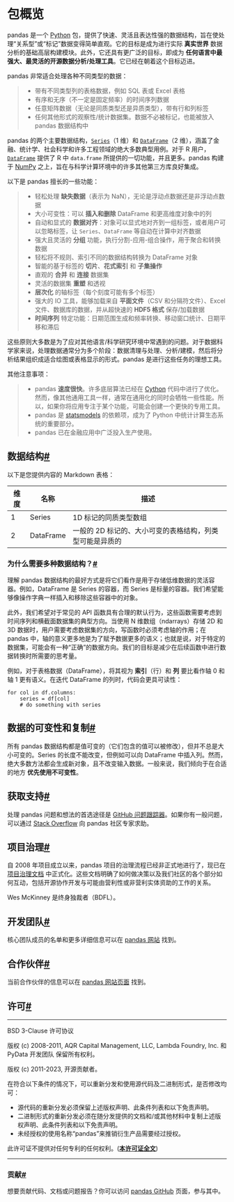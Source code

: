# 包概览

pandas 是一个 [Python](https://www.python.org/) 包，提供了快速、灵活且表达性强的数据结构，旨在使处理“关系型”或“标记”数据变得简单直观。它的目标是成为进行实际 **真实世界** 数据分析的基础高层构建模块。此外，它还具有更广泛的目标，即成为 **任何语言中最强大、最灵活的开源数据分析/处理工具**。它已经在朝着这个目标迈进。

pandas 非常适合处理各种不同类型的数据：

> - 带有不同类型列的表格数据，例如 SQL 表或 Excel 表格
> - 有序和无序（不一定是固定频率）的时间序列数据
> - 任意矩阵数据（无论是同质类型还是异质类型），带有行和列标签
> - 任何其他形式的观察性/统计数据集。数据不必被标记，也能被放入 pandas 数据结构中

pandas 的两个主要数据结构，[`Series`](https://pandas.pydata.org/docs/reference/api/pandas.Series.html#pandas.Series "pandas.Series")（1 维）和 [`DataFrame`](https://pandas.pydata.org/docs/reference/api/pandas.DataFrame.html#pandas.DataFrame "pandas.DataFrame")（2 维），涵盖了金融、统计学、社会科学和许多工程领域的绝大多数典型用例。对于 R 用户，[`DataFrame`](https://pandas.pydata.org/docs/reference/api/pandas.DataFrame.html#pandas.DataFrame "pandas.DataFrame") 提供了 R 中 `data.frame` 所提供的一切功能，并且更多。pandas 构建于 [NumPy](https://numpy.org/) 之上，旨在与科学计算环境中的许多其他第三方库良好集成。

以下是 pandas 擅长的一些功能：

> - 轻松处理 **缺失数据**（表示为 NaN），无论是浮动点数据还是非浮动点数据
> - 大小可变性：可以 **插入和删除** DataFrame 和更高维度对象中的列
> - 自动和显式的 **数据对齐**：对象可以显式地对齐到一组标签，或者用户可以忽略标签，让 `Series`、`DataFrame` 等自动在计算中对齐数据
> - 强大且灵活的 **分组** 功能，执行分割-应用-组合操作，用于聚合和转换数据
> - 轻松将不规则、索引不同的数据结构转换为 DataFrame 对象
> - 智能的基于标签的 **切片**、**花式索引** 和 **子集操作**
> - 直观的 **合并** 和 **连接** 数据集
> - 灵活的数据集 **重塑** 和透视
> - **层次化** 的轴标签（每个刻度可能有多个标签）
> - 强大的 IO 工具，能够加载来自 **平面文件**（CSV 和分隔符文件）、Excel 文件、数据库的数据，并从超快速的 **HDF5 格式** 保存/加载数据
> - **时间序列** 特定功能：日期范围生成和频率转换、移动窗口统计、日期平移和滞后

这些原则大多数是为了应对其他语言/科学研究环境中常遇到的问题。对于数据科学家来说，处理数据通常分为多个阶段：数据清理与处理、分析/建模，然后将分析结果组织成适合绘图或表格显示的形式。pandas 是进行这些任务的理想工具。

其他注意事项：

> - pandas **速度很快**。许多底层算法已经在 [Cython](https://cython.org/) 代码中进行了优化。然而，像其他通用工具一样，通常在通用化的同时会牺牲一些性能。所以，如果你将应用专注于某个功能，可能会创建一个更快的专用工具。
> - pandas 是 [statsmodels](https://www.statsmodels.org/) 的依赖项，成为了 Python 中统计计算生态系统的重要部分。
> - pandas 已在金融应用中广泛投入生产使用。

## 数据结构[#](https://pandas.pydata.org/docs/getting_started/overview.html#data-structures "Link to this heading")

以下是您提供内容的 Markdown 表格：

| 维度       | 名称      | 描述                                                                         |
|------------|-----------|-----------------------------------------------------------------------------|
| 1          | Series    | 1D 标记的同质类型数组                                                         |
| 2          | DataFrame | 一般的 2D 标记的、大小可变的表格结构，列类型可能是异质的                     |

### 为什么需要多种数据结构？[#](https://pandas.pydata.org/docs/getting_started/overview.html#why-more-than-one-data-structure "Link to this heading")

理解 pandas 数据结构的最好方式是将它们看作是用于存储低维数据的灵活容器。例如，DataFrame 是 Series 的容器，而 Series 是标量的容器。我们希望能够像操作字典一样插入和移除这些容器中的对象。

此外，我们希望对于常见的 API 函数具有合理的默认行为，这些函数需要考虑到时间序列和横截面数据集的典型方向。当使用 N 维数组（ndarrays）存储 2D 和 3D 数据时，用户需要考虑数据集的方向，写函数时必须考虑轴的作用；在 pandas 中，轴的意义更多地是为了赋予数据更多的语义；也就是说，对于特定的数据集，可能会有一种“正确”的数据方向。我们的目标是减少在后续函数中进行数据转换时所需要的思考量。

例如，对于表格数据（DataFrame），将其视为 **索引**（行）和 **列** 要比看作轴 0 和轴 1 更有语义。在迭代 DataFrame 的列时，代码会更具可读性：

```
for col in df.columns:
    series = df[col]
    # do something with series
```

## 数据的可变性和复制[#](https://pandas.pydata.org/docs/getting_started/overview.html#mutability-and-copying-of-data "Link to this heading")

所有 pandas 数据结构都是值可变的（它们包含的值可以被修改），但并不总是大小可变的。Series 的长度不能改变，但例如可以向 DataFrame 中插入列。然而，绝大多数方法都会生成新对象，且不改变输入数据。一般来说，我们倾向于在合适的地方 **优先使用不可变性**。

## 获取支持[#](https://pandas.pydata.org/docs/getting_started/overview.html#getting-support "Link to this heading")

处理 pandas 问题和想法的首选途径是 [GitHub 问题跟踪器](https://github.com/pandas-dev/pandas/issues)。如果你有一般问题，可以通过 [Stack Overflow](https://stackoverflow.com/questions/tagged/pandas) 向 pandas 社区专家求助。

## 项目治理[#](https://pandas.pydata.org/docs/getting_started/overview.html#project-governance "Link to this heading")

自 2008 年项目成立以来，pandas 项目的治理流程已经非正式地进行了，现已在 [项目治理文档](https://github.com/pandas-dev/pandas/blob/main/web/pandas/about/governance.md) 中正式化。这些文档明确了如何做决策以及我们社区的各个部分如何互动，包括开源协作开发与可能由营利性或非营利实体资助的工作的关系。

Wes McKinney 是终身独裁者（BDFL）。

## 开发团队[#](https://pandas.pydata.org/docs/getting_started/overview.html#development-team "Link to this heading")

核心团队成员的名单和更多详细信息可以在 [pandas 网站](https://pandas.pydata.org/about/team.html) 找到。

## 合作伙伴[#](https://pandas.pydata.org/docs/getting_started/overview.html#institutional-partners "Link to this heading")

当前合作伙伴的信息可以在 [pandas 网站页面](https://pandas.pydata.org/about/sponsors.html) 找到。

## 许可[#](https://pandas.pydata.org/docs/getting_started/overview.html#license "Link to this heading")

---

BSD 3-Clause 许可协议

版权 (c) 2008-2011, AQR Capital Management, LLC, Lambda Foundry, Inc. 和 PyData 开发团队
保留所有权利。

版权 (c) 2011-2023, 开源贡献者。

在符合以下条件的情况下，可以重新分发和使用源代码及二进制形式，是否修改均可：

* 源代码的重新分发必须保留上述版权声明、此条件列表和以下免责声明。
* 二进制形式的重新分发必须在随分发提供的文档和/或其他材料中复制上述版权声明、此条件列表和以下免责声明。
* 未经授权的使用名称“pandas”来推销衍生产品需要经过授权。

此许可证不提供对任何专利的任何权利。(**[本许可证全文](https://opensource.org/licenses/BSD-3-Clause)**)

---

### 贡献[#](https://pandas.pydata.org/docs/getting_started/overview.html#contributing "Link to this heading")

想要贡献代码、文档或问题报告？你可以访问 [pandas GitHub](https://github.com/pandas-dev/pandas) 页面，参与其中。